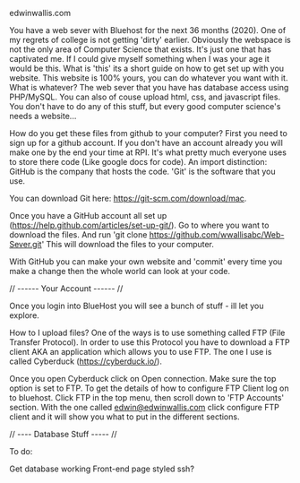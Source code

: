 
edwinwallis.com


You have a web sever with Bluehost for the next 36 months (2020).  One of my regrets of college is not getting 'dirty' earlier.  Obviously the webspace is not the only area of Computer Science that exists.  It's just one that has captivated me.
If I could give myself something when I was your age it would be this.  What is 'this' its a short guide on how to get set up with you website.  This website is 100% yours, you can do whatever you want with it.  What is whatever?  The web sever that you have
has database access using PHP/MySQL.  You can also of couse upload html, css, and javascript files.  You don't have to do any of this stuff, but every good computer science's needs a website...
  
How do you get these files from github to your computer?  First you need to sign up for a github account.  If you don't have an account already you will make one by the end your time at RPI.  It's what pretty much
everyone uses to store there code (Like google docs for code). An import distinction: GitHub is the company that hosts the code.  'Git' is the software that you use.

You can download Git here: https://git-scm.com/download/mac.

Once you have a GitHub account all set up (https://help.github.com/articles/set-up-git/). Go to where you want to download the files.
And run 'git clone https://github.com/wwallisabc/Web-Sever.git' This will download the files to your computer.

With GitHub you can make your own website and 'commit' every time you make a change then the whole world can look at your code.


// ------ Your Account ------ //

Once you login into BlueHost you will see a bunch of stuff - ill let you explore. 

How to I upload files?  One of the ways is to use something called FTP (File Transfer Protocol).  In order to use this
Protocol you have to download a FTP client AKA an application which allows you to use FTP.  The one I use is called
Cyberduck (https://cyberduck.io/).

Once you open Cyberduck click on Open connection.  Make sure the top option is set to FTP.  To get the details of how to configure FTP
Client log on to bluehost.  Click FTP in the top menu, then scroll down to 'FTP Accounts' section.  With the one called edwin@edwinwallis.com click 
 configure FTP client and it will show you what to put in the different sections.
 
// ---- Database Stuff ----- //

To do:

Get database working
Front-end page styled
ssh?

